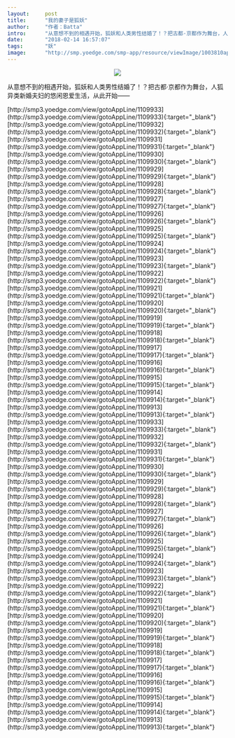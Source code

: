```yaml
---
layout:     post
title:      "我的妻子是狐妖"
author:     "作者：Batta"
intro:      "从意想不到的相遇开始，狐妖和人类男性结婚了！？把古都·京都作为舞台，人狐异类新婚夫妇的悠闲恩爱生活，从此开始——"
date:       "2018-02-14 16:57:07"
tags:       "妖"
image:      "http://smp.yoedge.com/smp-app/resource/viewImage/1003810appline.png"
---
```

<div style="text-align: center">
<p><img src="http://smp.yoedge.com/smp-app/resource/viewImage/1003810appline.png"/></p>
</div>
<p class="post-meta">
<span>从意想不到的相遇开始，狐妖和人类男性结婚了！？把古都·京都作为舞台，人狐异类新婚夫妇的悠闲恩爱生活，从此开始——</span>
</p>
[http://smp3.yoedge.com/view/gotoAppLine/1109933](http://smp3.yoedge.com/view/gotoAppLine/1109933){:target="_blank"}
[http://smp3.yoedge.com/view/gotoAppLine/1109932](http://smp3.yoedge.com/view/gotoAppLine/1109932){:target="_blank"}
[http://smp3.yoedge.com/view/gotoAppLine/1109931](http://smp3.yoedge.com/view/gotoAppLine/1109931){:target="_blank"}
[http://smp3.yoedge.com/view/gotoAppLine/1109930](http://smp3.yoedge.com/view/gotoAppLine/1109930){:target="_blank"}
[http://smp3.yoedge.com/view/gotoAppLine/1109929](http://smp3.yoedge.com/view/gotoAppLine/1109929){:target="_blank"}
[http://smp3.yoedge.com/view/gotoAppLine/1109928](http://smp3.yoedge.com/view/gotoAppLine/1109928){:target="_blank"}
[http://smp3.yoedge.com/view/gotoAppLine/1109927](http://smp3.yoedge.com/view/gotoAppLine/1109927){:target="_blank"}
[http://smp3.yoedge.com/view/gotoAppLine/1109926](http://smp3.yoedge.com/view/gotoAppLine/1109926){:target="_blank"}
[http://smp3.yoedge.com/view/gotoAppLine/1109925](http://smp3.yoedge.com/view/gotoAppLine/1109925){:target="_blank"}
[http://smp3.yoedge.com/view/gotoAppLine/1109924](http://smp3.yoedge.com/view/gotoAppLine/1109924){:target="_blank"}
[http://smp3.yoedge.com/view/gotoAppLine/1109923](http://smp3.yoedge.com/view/gotoAppLine/1109923){:target="_blank"}
[http://smp3.yoedge.com/view/gotoAppLine/1109922](http://smp3.yoedge.com/view/gotoAppLine/1109922){:target="_blank"}
[http://smp3.yoedge.com/view/gotoAppLine/1109921](http://smp3.yoedge.com/view/gotoAppLine/1109921){:target="_blank"}
[http://smp3.yoedge.com/view/gotoAppLine/1109920](http://smp3.yoedge.com/view/gotoAppLine/1109920){:target="_blank"}
[http://smp3.yoedge.com/view/gotoAppLine/1109919](http://smp3.yoedge.com/view/gotoAppLine/1109919){:target="_blank"}
[http://smp3.yoedge.com/view/gotoAppLine/1109918](http://smp3.yoedge.com/view/gotoAppLine/1109918){:target="_blank"}
[http://smp3.yoedge.com/view/gotoAppLine/1109917](http://smp3.yoedge.com/view/gotoAppLine/1109917){:target="_blank"}
[http://smp3.yoedge.com/view/gotoAppLine/1109916](http://smp3.yoedge.com/view/gotoAppLine/1109916){:target="_blank"}
[http://smp3.yoedge.com/view/gotoAppLine/1109915](http://smp3.yoedge.com/view/gotoAppLine/1109915){:target="_blank"}
[http://smp3.yoedge.com/view/gotoAppLine/1109914](http://smp3.yoedge.com/view/gotoAppLine/1109914){:target="_blank"}
[http://smp3.yoedge.com/view/gotoAppLine/1109913](http://smp3.yoedge.com/view/gotoAppLine/1109913){:target="_blank"}
[http://smp3.yoedge.com/view/gotoAppLine/1109933](http://smp3.yoedge.com/view/gotoAppLine/1109933){:target="_blank"}
[http://smp3.yoedge.com/view/gotoAppLine/1109932](http://smp3.yoedge.com/view/gotoAppLine/1109932){:target="_blank"}
[http://smp3.yoedge.com/view/gotoAppLine/1109931](http://smp3.yoedge.com/view/gotoAppLine/1109931){:target="_blank"}
[http://smp3.yoedge.com/view/gotoAppLine/1109930](http://smp3.yoedge.com/view/gotoAppLine/1109930){:target="_blank"}
[http://smp3.yoedge.com/view/gotoAppLine/1109929](http://smp3.yoedge.com/view/gotoAppLine/1109929){:target="_blank"}
[http://smp3.yoedge.com/view/gotoAppLine/1109928](http://smp3.yoedge.com/view/gotoAppLine/1109928){:target="_blank"}
[http://smp3.yoedge.com/view/gotoAppLine/1109927](http://smp3.yoedge.com/view/gotoAppLine/1109927){:target="_blank"}
[http://smp3.yoedge.com/view/gotoAppLine/1109926](http://smp3.yoedge.com/view/gotoAppLine/1109926){:target="_blank"}
[http://smp3.yoedge.com/view/gotoAppLine/1109925](http://smp3.yoedge.com/view/gotoAppLine/1109925){:target="_blank"}
[http://smp3.yoedge.com/view/gotoAppLine/1109924](http://smp3.yoedge.com/view/gotoAppLine/1109924){:target="_blank"}
[http://smp3.yoedge.com/view/gotoAppLine/1109923](http://smp3.yoedge.com/view/gotoAppLine/1109923){:target="_blank"}
[http://smp3.yoedge.com/view/gotoAppLine/1109922](http://smp3.yoedge.com/view/gotoAppLine/1109922){:target="_blank"}
[http://smp3.yoedge.com/view/gotoAppLine/1109921](http://smp3.yoedge.com/view/gotoAppLine/1109921){:target="_blank"}
[http://smp3.yoedge.com/view/gotoAppLine/1109920](http://smp3.yoedge.com/view/gotoAppLine/1109920){:target="_blank"}
[http://smp3.yoedge.com/view/gotoAppLine/1109919](http://smp3.yoedge.com/view/gotoAppLine/1109919){:target="_blank"}
[http://smp3.yoedge.com/view/gotoAppLine/1109918](http://smp3.yoedge.com/view/gotoAppLine/1109918){:target="_blank"}
[http://smp3.yoedge.com/view/gotoAppLine/1109917](http://smp3.yoedge.com/view/gotoAppLine/1109917){:target="_blank"}
[http://smp3.yoedge.com/view/gotoAppLine/1109916](http://smp3.yoedge.com/view/gotoAppLine/1109916){:target="_blank"}
[http://smp3.yoedge.com/view/gotoAppLine/1109915](http://smp3.yoedge.com/view/gotoAppLine/1109915){:target="_blank"}
[http://smp3.yoedge.com/view/gotoAppLine/1109914](http://smp3.yoedge.com/view/gotoAppLine/1109914){:target="_blank"}
[http://smp3.yoedge.com/view/gotoAppLine/1109913](http://smp3.yoedge.com/view/gotoAppLine/1109913){:target="_blank"}


